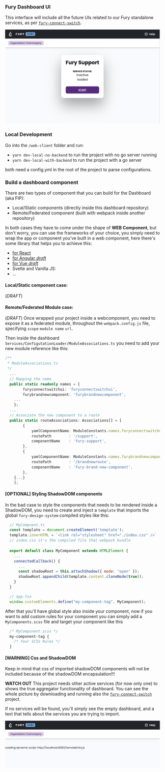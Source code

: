 ### Fury Dashboard UI

This interface will include all the future UIs related to our Fury standalone services, as per [`fury-connect-switch`](https://github.com/sighupio/fury-connect-switch).

![populated dashboard](../docs/populated-dashboard.png)

### Local Development

Go into the `/web-client` folder and run:
- `yarn dev-local-no-backend` to run the project with no go server running
- `yarn dev-local-with-backend` to run the project with a go server

both need a config.yml in the root of the project to parse configurations.

### Build a dashboard component

There are two types of component that you can build for the Dashboard (aka FIP):
- Local/Static components (directly inside this dashboard repository)
- Remote/Federated component (built with webpack inside another repository)

In both cases they have to come under the shape of **WEB Component**, but don't worry, you can use the frameworks of your choice, you simply need to wrap the app or component you've built in a web component, here there's some library that helps you to achieve this:
- [for React](https://www.npmjs.com/package/react-to-webcomponent)
- [for Angular _draft_](https://medium.com/@kitson.mac/wrapping-an-angular-app-in-a-custom-element-web-component-angular-element-in-4-simple-steps-ded3554e9006)
- [for Vue _draft_](https://cli.vuejs.org/guide/build-targets.html#web-component)
- Svelte and Vanilla JS:
- ...

#### Local/Static component case:
(_DRAFT_)

#### Remote/Federated Module case:
(_DRAFT_)
Once wrapped your project inside a webcomponent, you need to expose it as a federated module, throughout the `webpack.config.js` file, specifying `scope` `module name` `url`.

Then inside the dashboard `Services/ConfigutationLoader/ModuleAssociations.ts` you need to add your new module reference like this:

```ts
/**
 * ModuleAssociations.ts
 */
  ...
  // Mapping the name
  public static readonly names = {
		furyconnectswitchui: 'furyconnectswitchui',
		furybrandnewcomponent: 'furybrandnewcomponent',
    ...
	};
  ...
  // Associate the new component to a route
  public static routeAssociations: Associations[] = [
		{
			yamlComponentName: ModuleConstants.names.furyconnectswitchui,
			routePath        : '/support',
			componentName    : 'fury-support',
		},
		{
			yamlComponentName: ModuleConstants.names.furybrandnewcomponent,
			routePath        : '/brandnewroute',
			componentName    : 'fury-brand-new-component',
		},
    {...}
	];

```

#### [OPTIONAL] Styling ShadowDOM components
In the bad case to style the components that needs to be rendered inside a ShadowDOM, you need to create and inject a `template` that imports the global `fury-design-system` compiled styles like this:
```js
  // MyCompnent.ts
  const template = document.createElement('template');
  template.innerHTML = `<link rel="stylesheet" href="./index.css" />`
  // index.css it's the compiled file that webpack bundle

  export default class MyComponent extends HTMLElement {
    ...
    connectedCallback() {
      ...
      const shadowRoot = this.attachShadow({ mode: "open" });
      shadowRoot.appendChild(template.content.cloneNode(true));
    }
  }
```

```js
  // app.tsx
  window.customElements.define("my-component-tag", MyComponent);
```
After that you'll have global style also inside your component, now if you want to add custom rules for your component you can simply add a `MyComponents.scss` file and target your component like this
```css
  /* MyComponent.scss */
  my-component-tag {
    /* Your SCSS Rules */
  }
```
#### [WARNING] Css and ShadowDOM
Keep in mind that css of imported shadowDOM components will not be included because of the shadowDOM encapsulation!!!

**WATCH OUT** This project needs other active services (for now only one) to shows the true aggregator functionality of dashboard. You can see the whole picture by downloading and running also the [`fury-connect-switch`](https://github.com/sighupio/fury-connect-switch/tree/ui) project.

If no services will be found, you'll simply see the empty dashboard, and a text that tells about the services you are trying to import.

![empty dashboard](../docs/empty-dashboard.png)
